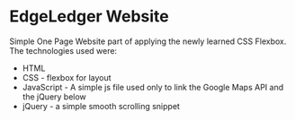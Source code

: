 # EdgeLedger Website
Simple One Page Website part of applying the newly learned CSS Flexbox. The technologies used were:
<ul>
  <li>HTML</li>
  <li>CSS - flexbox for layout</li>
  <li>JavaScript - A simple js file used only to link the Google Maps API and the jQuery below</li>
  <li>jQuery - a simple smooth scrolling snippet</li>
 </ul>
